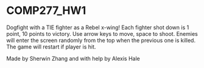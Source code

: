 # COMP277_HW1
Dogfight with a TIE fighter as a Rebel x-wing! Each fighter shot down is 1 point, 10 points to victory. Use arrow keys to move, space to shoot.
Enemies will enter the screen randomly from the top when the previous one is killed. The game will restart if player is hit.

Made by Sherwin Zhang and with help by Alexis Hale